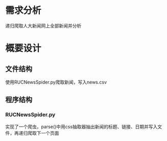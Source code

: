 # 需求分析
递归爬取人大新闻网上全部新闻并分析

# 概要设计
## 文件结构
使用RUCNewsSpider.py爬取新闻，写入news.csv
## 程序结构
### RUCNewsSpider.py
实现了一个爬虫，parse()中用css抽取器抽出新闻的标题、链接、日期并写入文件，再递归爬取下一个页面